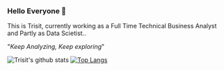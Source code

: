 ### Hello Everyone 👋

This is Trisit, currently working as a Full Time Technical Business Analyst and Partly as Data Scietist..

<!-- You can find more about me here : https://trisitc.github.io/portfolio/ -->

"_Keep Analyzing, Keep exploring_"

![Trisit's github stats](https://github-readme-stats.vercel.app/api?username=trisitc&theme=cobalt&show_icons=true) [![Top Langs](https://github-readme-stats.vercel.app/api/top-langs/?username=trisitc&theme=cobalt)](https://github.com/anuraghazra/github-readme-stats)



<!--
**subhasisj/subhasisj** is a ✨ _special_ ✨ repository because its `README.md` (this file) appears on your GitHub profile.

Here are some ideas to get you started:

- 🔭 I’m currently working on ...
- 🌱 I’m currently learning ...
- 👯 I’m looking to collaborate on ...
- 🤔 I’m looking for help with ...
- 💬 Ask me about ...
- 📫 How to reach me: ...
- 😄 Pronouns: ...
- ⚡ Fun fact: ...
-->
